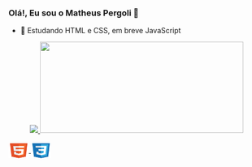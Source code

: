 ### Olá!, Eu sou o Matheus Pergoli 👋

- 🌱 Estudando HTML e CSS, em breve JavaScript

<div align="center">
  <a href="https://github.com/matheuspergoli">
  <img height="180em" src="https://github-readme-stats.vercel.app/api?username=matheuspergoli&show_icons=true&theme=dark&include_all_commits=true&count_private=true"/>
  <img height="180em" width="400px" src="https://github-readme-stats.vercel.app/api/top-langs/?username=matheuspergoli&layout=compact&langs_count=7&theme=dark"/>
</div>
  
<div style="display: inline_block"><br>
  <img align="center" alt="Matheus-HTML" height="30" width="40" src="https://raw.githubusercontent.com/devicons/devicon/master/icons/html5/html5-original.svg">
  <img align="center" alt="Matheus-CSS" height="30" width="40" src="https://raw.githubusercontent.com/devicons/devicon/master/icons/css3/css3-original.svg">
</div>

##
  
